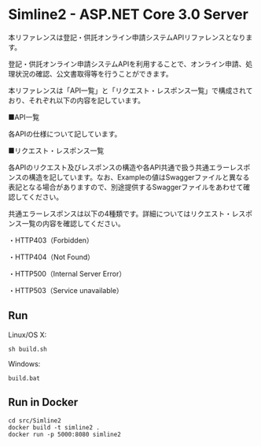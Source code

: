# Simline2 - ASP.NET Core 3.0 Server


本リファレンスは登記・供託オンライン申請システムAPIリファレンスとなります。

登記・供託オンライン申請システムAPIを利用することで、オンライン申請、処理状況の確認、公文書取得等を行うことができます。

本リファレンスは「API一覧」と「リクエスト・レスポンス一覧」で構成されており、それぞれ以下の内容を記しています。

■API一覧
  
  各APIの仕様について記しています。

■リクエスト・レスポンス一覧
  
  各APIのリクエスト及びレスポンスの構造や各API共通で扱う共通エラーレスポンスの構造を記しています。なお、Exampleの値はSwaggerファイルと異なる表記となる場合がありますので、別途提供するSwaggerファイルをあわせて確認してください。

共通エラーレスポンスは以下の4種類です。詳細についてはリクエスト・レスポンス一覧の内容を確認してください。

  ・HTTP403（Forbidden）

  ・HTTP404（Not Found）
  
  ・HTTP500（Internal Server Error）
  
  ・HTTP503（Service unavailable）
  


## Run

Linux/OS X:

```
sh build.sh
```

Windows:

```
build.bat
```
## Run in Docker

```
cd src/Simline2
docker build -t simline2 .
docker run -p 5000:8080 simline2
```
